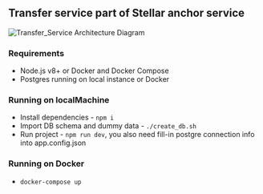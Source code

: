 ## Transfer service part of Stellar anchor service

<img
    src=""
    alt="Transfer_Service Architecture Diagram"
    title="Transfer_Service Architecture Diagram" />

### Requirements

* Node.js v8+ or Docker and Docker Compose
* Postgres running on local instance or Docker

### Running on localMachine

* Install dependencies - `npm i`
* Import DB schema and dummy data - `./create_db.sh`
* Run project - `npm run dev`, you also need fill-in postgre connection info into app.config.json

### Running on Docker

* `docker-compose up`

